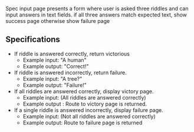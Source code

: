 Spec
  input page presents a form where user is asked three riddles  and can input answers in text fields.
  if all three answers match expected text, show success page
  otherwise show failure page

## Specifications

* If riddle is answered correctly, return victorious
  * Example input: "A human"
  * Example output: "Correct!"
* If riddle is answered incorrectly, return failure.
  * Example input: "A tree?"
  * Example output: "Failure!"
* If all riddles are answered correctly, display victory page.
  * Example input: (All riddles are answered correctly)
  * Example output : Route to victory page is returned.
* If a single riddle is answered incorrectly, display failure page.
  * Example input: (Not all riddles are answered correctly)
  * Example output: Route to failure page is returned
